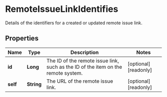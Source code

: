 

# RemoteIssueLinkIdentifies

Details of the identifiers for a created or updated remote issue link.

## Properties

| Name | Type | Description | Notes |
|------------ | ------------- | ------------- | -------------|
|**id** | **Long** | The ID of the remote issue link, such as the ID of the item on the remote system. |  [optional] [readonly] |
|**self** | **String** | The URL of the remote issue link. |  [optional] [readonly] |



